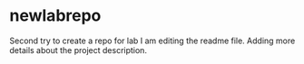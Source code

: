 # newlabrepo
Second try to create a repo for lab
I am editing the readme file. Adding more details about the project description. 
